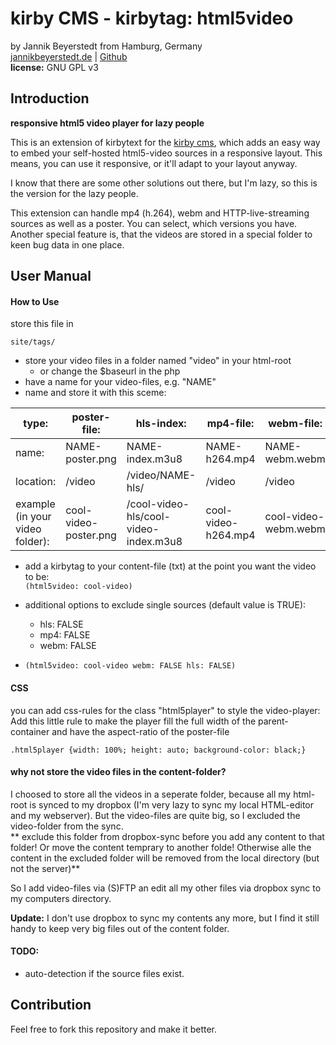 # kirby CMS - kirbytag: html5video
by Jannik Beyerstedt from Hamburg, Germany  
[jannikbeyerstedt.de](http://jannikbeyerstedt.de) | [Github](https://github.com/jbeyerstedt)  
**license:** GNU GPL v3

## Introduction
**responsive html5 video player for lazy people**

This is an extension of kirbytext for the [kirby cms](getkirby.com), which adds an easy way to embed your self-hosted html5-video sources in a responsive layout. This means, you can use it responsive, or it'll adapt to your layout anyway.

I know that there are some other solutions out there, but I'm lazy, so this is the version for the lazy people.

This extension can handle mp4 (h.264), webm and HTTP-live-streaming sources as well as a poster. You can select, which versions you have.  
Another special feature is, that the videos are stored in a special folder to keen bug data in one place.

## User Manual

#### How to Use
store this file in

    site/tags/

* store your video files in a folder named "video" in your html-root
  * or change the $baseurl in the php
* have a name for your video-files, e.g. "NAME"
* name and store it with this sceme:

type:     | poster-file:    | hls-index:       | mp4-file:    | webm-file:
------    |------           |------            |------        |------
name:     | NAME-poster.png | NAME-index.m3u8  | NAME-h264.mp4| NAME-webm.webm
location: | /video          | /video/NAME-hls/ | /video       | /video
example (in your video folder):  | cool-video-poster.png | /cool-video-hls/cool-video-index.m3u8 | cool-video-h264.mp4 | cool-video-webm.webm

* add a kirbytag to your content-file (txt) at the point you want the video to be:  
`(html5video: cool-video)`

* additional options to exclude single sources (default value is TRUE):
  * hls: FALSE
  * mp4: FALSE
  * webm: FALSE
* `(html5video: cool-video webm: FALSE hls: FALSE)`


#### CSS
you can add css-rules for the class "html5player" to style the video-player:
Add this little rule to make the player fill the full width of the parent-container and have the aspect-ratio of the poster-file

    .html5player {width: 100%; height: auto; background-color: black;}


#### why not store the video files in the content-folder?
I choosed to store all the videos in a seperate folder, because all my html-root is synced to my dropbox (I'm very lazy to sync my local HTML-editor and my webserver). But the video-files are quite big, so I excluded the video-folder from the sync.  
** exclude this folder from dropbox-sync before you add any content to that folder! Or move the content temprary to another folde! Otherwise alle the content in the excluded folder will be removed from the local directory (but not the server)**

So I add video-files via (S)FTP an edit all my other files via dropbox sync to my computers directory.

**Update:** I don't use dropbox to sync my contents any more, but I find it still handy to keep very big files out of the content folder.


#### TODO:
- auto-detection if the source files exist.


## Contribution
Feel free to fork this repository and make it better.
